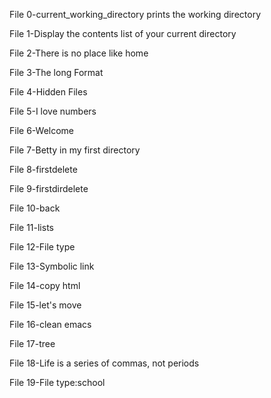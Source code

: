 File 0-current_working_directory prints the working directory

File 1-Display the contents list of your current directory

File 2-There is no place like home

File 3-The long Format

File 4-Hidden Files

File 5-I love numbers

File 6-Welcome

File 7-Betty in my first directory

File 8-firstdelete

File 9-firstdirdelete

File 10-back

File 11-lists

File 12-File type

File 13-Symbolic link

File 14-copy html

File 15-let's move

File 16-clean emacs

File 17-tree

File 18-Life is a series of commas, not periods

File 19-File type:school





